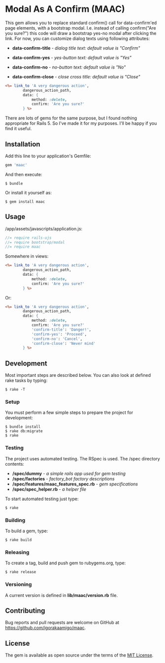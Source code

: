 # Modal As A Confirm (MAAC)

This gem allows you to replace standard confirm() call for data-confirm'ed page elements,
with a bootstrap modal. I.e. instead of calling confirm("Are you sure?") this code will draw
a bootstrap yes-no modal after clicking the link.
For now, you can customize dialog texts using following attributes:

- **data-confirm-title** - *dialog title text: default value is "Confirm"*

- **data-confirm-yes** - *yes-button text: default value is "Yes"*

- **data-confirm-no** - *no-button text: default value is "No"*

- **data-confirm-close** - *close cross title: default value is "Close"*

```rhtml
<%= link_to 'A very dangerous action',
        dangerous_action_path,
        data: {
            method: :delete,
            confirm: 'Are you sure?'
        } %>
```
There are lots of gems for the same purpose, but I found nothing appropriate for Rails 5.
So I've made it for my purposes. I'll be happy if you find it useful.

## Installation

Add this line to your application's Gemfile:

```ruby
gem 'maac'
```

And then execute:

    $ bundle

Or install it yourself as:

    $ gem install maac

## Usage

/app/assets/javascripts/application.js:
```javascript
//= require rails-ujs
//= require bootstrap/modal
//= require maac
```

Somewhere in views:
```rhtml
<%= link_to 'A very dangerous action',
        dangerous_action_path,
        data: {
            method: :delete,
            confirm: 'Are you sure?'
        } %>
```

Or:
```rhtml
<%= link_to 'A very dangerous action',
        dangerous_action_path,
        data: {
            method: :delete,
            confirm: 'Are you sure?'
            'confirm-title': 'Danger!',
            'confirm-yes': 'Proceed',
            'confirm-no': 'Cancel',
            'confirm-close': 'Never mind'
        } %>
```

## Development

Most important steps are described below. You can also look at defined rake tasks by typing:

    $ rake -T

### Setup

You must perform a few simple steps to prepare the project for development:

    $ bundle install
    $ rake db:migrate
    $ rake

### Testing

The project uses automated testing. The RSpec is used.
The /spec directory contents:

- **/spec/dummy** - *a simple rails app used for gem testing*
- **/spec/factories** - *factory_bot factory descriptions*
- **/spec/features/maac_features_spec.rb** - *gem specifications*
- **/spec/spec_helper.rb** - *a helper file*

To start automated testing just type:

    $ rake

### Building

To build a gem, type:

    $ rake build

### Releasing

To create a tag, build and push gem to rubygems.org, type:

    $ rake release

### Versioning

A current version is defined in **lib/maac/version.rb** file.

## Contributing

Bug reports and pull requests are welcome on GitHub at https://github.com/igorakaamigo/maac.

## License

The gem is available as open source under the terms of the [MIT License](https://opensource.org/licenses/MIT).
